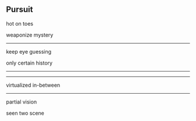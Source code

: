 ## Pursuit

hot on toes

weaponize mystery

---

keep eye guessing

only certain history

---
---

virtualized in-between

---

partial vision

seen two scene
